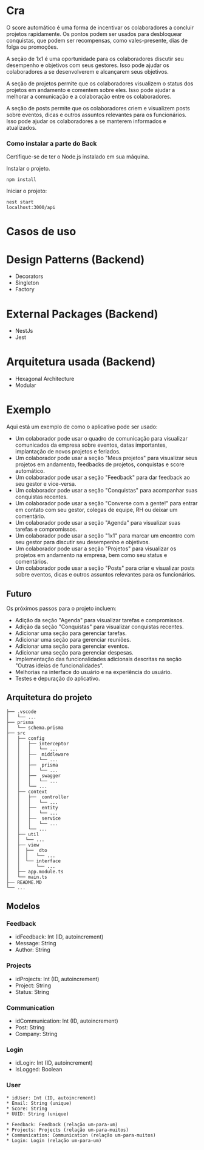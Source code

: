 # Cra

O score automático é uma forma de incentivar os colaboradores a concluir projetos rapidamente. Os pontos podem ser usados para desbloquear conquistas, que podem ser recompensas, como vales-presente, dias de folga ou promoções.

A seção de 1x1 é uma oportunidade para os colaboradores discutir seu desempenho e objetivos com seus gestores. Isso pode ajudar os colaboradores a se desenvolverem e alcançarem seus objetivos.

A seção de projetos permite que os colaboradores visualizem o status dos projetos em andamento e comentem sobre eles. Isso pode ajudar a melhorar a comunicação e a colaboração entre os colaboradores.

A seção de posts permite que os colaboradores criem e visualizem posts sobre eventos, dicas e outros assuntos relevantes para os funcionários. Isso pode ajudar os colaboradores a se manterem informados e atualizados.

### Como instalar a parte do Back

Certifique-se de ter o Node.js instalado em sua máquina.

Instalar o projeto.

```
npm install
```

Iniciar o projeto:

```
nest start
localhost:3000/api
```

# Casos de uso

# Design Patterns (Backend)

- Decorators
- Singleton
- Factory

# External Packages (Backend)

- NestJs
- Jest

# Arquitetura usada (Backend)

- Hexagonal Architecture
- Modular

# Exemplo

Aqui está um exemplo de como o aplicativo pode ser usado:

- Um colaborador pode usar o quadro de comunicação para visualizar comunicados da empresa sobre eventos, datas importantes, implantação de novos projetos e feriados.
- Um colaborador pode usar a seção "Meus projetos" para visualizar seus projetos em andamento, feedbacks de projetos, conquistas e score automático.
- Um colaborador pode usar a seção "Feedback" para dar feedback ao seu gestor e vice-versa.
- Um colaborador pode usar a seção "Conquistas" para acompanhar suas conquistas recentes.
- Um colaborador pode usar a seção "Converse com a gente!" para entrar em contato com seu gestor, colegas de equipe, RH ou deixar um comentário.
- Um colaborador pode usar a seção "Agenda" para visualizar suas tarefas e compromissos.
- Um colaborador pode usar a seção "1x1" para marcar um encontro com seu gestor para discutir seu desempenho e objetivos.
- Um colaborador pode usar a seção "Projetos" para visualizar os projetos em andamento na empresa, bem como seu status e comentários.
- Um colaborador pode usar a seção "Posts" para criar e visualizar posts sobre eventos, dicas e outros assuntos relevantes para os funcionários.

## Futuro

Os próximos passos para o projeto incluem:

- Adição da seção "Agenda" para visualizar tarefas e compromissos.
- Adição da seção "Conquistas" para visualizar conquistas recentes.
- Adicionar uma seção para gerenciar tarefas.
- Adicionar uma seção para gerenciar reuniões.
- Adicionar uma seção para gerenciar eventos.
- Adicionar uma seção para gerenciar despesas.
- Implementação das funcionalidades adicionais descritas na seção "Outras ideias de funcionalidades".
- Melhorias na interface do usuário e na experiência do usuário.
- Testes e depuração do aplicativo.

## Arquitetura do projeto

```
├── .vscode
│   └── ...
├── prisma
│   └── schema.prisma
├── src
│   ├── config
│   │   ├── interceptor
│   │   │   └── ...
│   │   ├──  middleware
│   │   │   └── ...
│   │   ├──  prisma
│   │   │   └── ...
│   │   ├──  swagger
│   │   │   └── ...
│   │   └── ...
│   ├── context
│   │   ├──  controller
│   │   │   └── ...
│   │   ├──  entity
│   │   │   └── ...
│   │   ├──  service
│   │   │   └── ...
│   │   └── ...
│   ├── util
│   │  └── ...
│   ├── view
│   │  ├──  dto
│   │  │   └── ...
│   │  └── interface
│   │      └── ...
│   ├── app.module.ts
│   └── main.ts
├── README.MD
└── ...
```
## Modelos

### Feedback

* idFeedback: Int (ID, autoincrement)
* Message: String
* Author: String

### Projects

* idProjects: Int (ID, autoincrement)
* Project: String
* Status: String

### Communication

* idCommunication: Int (ID, autoincrement)
* Post: String
* Company: String

### Login

* idLogin: Int (ID, autoincrement)
* IsLogged: Boolean

### User
```
* idUser: Int (ID, autoincrement)
* Email: String (unique)
* Score: String
* UUID: String (unique)

* Feedback: Feedback (relação um-para-um)
* Projects: Projects (relação um-para-muitos)
* Communication: Communication (relação um-para-muitos)
* Login: Login (relação um-para-um)
```